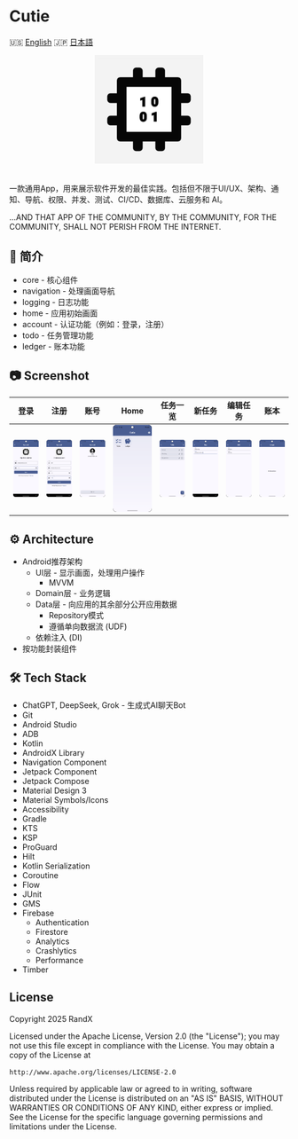 # Cutie

🇺🇸 [English](README.md) 🇯🇵 [日本語](./README.ja.md)

<div align="center">
    <img src="./screenshot/cutie.png" alt="cutie.png" width="196" height="196">
</div>
<br/>

一款通用App，用来展示软件开发的最佳实践。包括但不限于UI/UX、架构、通知、导航、权限、并发、测试、CI/CD、数据库、云服务和 AI。

...AND THAT APP OF THE COMMUNITY, BY THE COMMUNITY, FOR THE COMMUNITY, SHALL NOT PERISH FROM THE INTERNET.

## 📄 简介

- core - 核心组件
- navigation - 处理画面导航
- logging - 日志功能
- home - 应用初始画面
- account - 认证功能（例如：登录，注册）
- todo - 任务管理功能
- ledger - 账本功能

## 📷 Screenshot

|登录|注册|账号|Home|任务一览|新任务|编辑任务|账本|
|---|---|---|---|---|---|---|---|
|![Signin](./screenshot/signin.png)|![Signup](./screenshot/signup.png)|![Account](./screenshot/account.png)|![Home](./screenshot/home.png)|![Tasks](./screenshot/tasks.png)|![New Task](./screenshot/task-new.png)|![Edit Task](./screenshot/task-edit.png)|![Ledger](./screenshot/ledger.png)|

## ⚙️ Architecture

- Android推荐架构
  - UI层 - 显示画面，处理用户操作
    - MVVM
  - Domain层 - 业务逻辑
  - Data层 - 向应用的其余部分公开应用数据
    - Repository模式
    - 遵循单向数据流 (UDF)
  - 依赖注入 (DI)
- 按功能封装组件

## 🛠️ Tech Stack

- ChatGPT, DeepSeek, Grok - 生成式AI聊天Bot
- Git
- Android Studio
- ADB
- Kotlin
- AndroidX Library
- Navigation Component
- Jetpack Component
- Jetpack Compose
- Material Design 3
- Material Symbols/Icons
- Accessibility
- Gradle
- KTS
- KSP
- ProGuard
- Hilt
- Kotlin Serialization
- Coroutine
- Flow
- JUnit
- GMS
- Firebase
  - Authentication
  - Firestore
  - Analytics
  - Crashlytics
  - Performance
- Timber

## License

Copyright 2025 RandX

Licensed under the Apache License, Version 2.0 (the "License");
you may not use this file except in compliance with the License.
You may obtain a copy of the License at

    http://www.apache.org/licenses/LICENSE-2.0

Unless required by applicable law or agreed to in writing, software
distributed under the License is distributed on an "AS IS" BASIS,
WITHOUT WARRANTIES OR CONDITIONS OF ANY KIND, either express or implied.
See the License for the specific language governing permissions and
limitations under the License.
